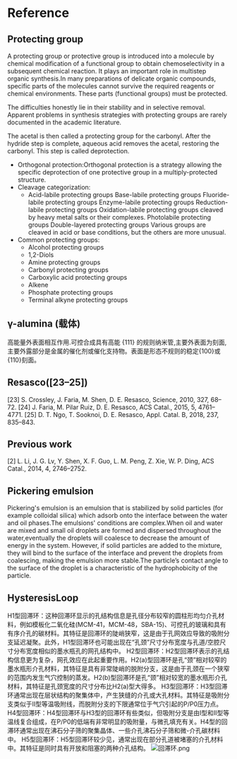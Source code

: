 # Reference

## Protecting group

A protecting group or protective group is introduced into a molecule by chemical modification of a functional group to obtain chemoselectivity in a subsequent chemical reaction. It plays an important role in multistep organic synthesis.In many preparations of delicate organic compounds, specific parts of the molecules cannot survive the required reagents or chemical environments. These parts (functional groups) must be protected.  

The difficulties honestly lie in their stability and in selective removal. Apparent problems in synthesis strategies with protecting groups are rarely documented in the academic literature.

The acetal is then called a protecting group for the carbonyl. After the hydride step is complete, aqueous acid removes the acetal, restoring the carbonyl. This step is called deprotection.

- Orthogonal protection:Orthogonal protection is a strategy allowing the specific deprotection of one protective group in a multiply-protected structure.
- Cleavage categorization:
    - Acid-labile protecting groups
      Base-labile protecting groups
      Fluoride-labile protecting groups
      Enzyme-labile protecting groups
      Reduction-labile protecting groups
      Oxidation-labile protecting groups       cleaved by heavy metal salts or their complexes.
      Photolabile protecting groups
      Double-layered protecting groups
      Various groups are cleaved in acid or base conditions, but the others are more unusual.
- Common protecting groups:
    - Alcohol protecting groups
    - 1,2-Diols
    - Amine protecting groups
    - Carbonyl protecting groups
    - Carboxylic acid protecting groups
    - Alkene
    - Phosphate protecting groups
    - Terminal alkyne protecting groups

## γ-alumina (载体)

高能量外表面相互作用.可控合成具有高能 {111} 的规则纳米管,主要外表面为刻面,主要外露部分是金属的催化剂或催化支持物。表面是形态不规则的稳定{100}或{110}刻面。

## Resasco([23–25])

[23] S. Crossley, J. Faria, M. Shen, D. E. Resasco, Science, 2010, 327,
68–72.
[24] J. Faria, M. Pilar Ruiz, D. E. Resasco, ACS Catal., 2015, 5,
4761–4771.
[25] D. T. Ngo, T. Sooknoi, D. E. Resasco, Appl. Catal. B, 2018, 237,
835–843.

## Previous work

[2] L. Li, J. G. Lv, Y. Shen, X. F. Guo, L. M. Peng, Z. Xie, W. P. Ding, ACS Catal., 2014, 4, 2746–2752.

## Pickering emulsion

Pickering's emulsion is an emulsion that is stabilized by solid particles (for example colloidal silica) which adsorb onto the interface between the water and oil phases.The emulsions' conditions are complex.When oil and water are mixed and small oil droplets are formed and dispersed throughout the water,eventually the droplets will coalesce to decrease the amount of energy in the system. However, if solid particles are added to the mixture, they will bind to the surface of the interface and prevent the droplets from coalescing, making the emulsion more stable.The particle’s contact angle to the surface of the droplet is a characteristic of the hydrophobicity of the particle.

## HysteresisLoop

H1型回滞环：这种回滞环显示的孔结构信息是孔径分布较窄的圆柱形均匀介孔材料，例如模板化二氧化硅(MCM-41，MCM-48，SBA-15)、可控孔的玻璃和具有有序介孔的碳材料。其特征是回滞环的陡峭狭窄，这是由于孔网效应导致的吸附分支延迟凝聚。此外，H1型回滞环也可能出现在“孔颈”尺寸分布宽度与孔道/空腔尺寸分布宽度相似的墨水瓶孔的网孔结构中。
H2型回滞环：H2型回滞环表示的孔结构信息更为复杂，网孔效应在此起重要作用。H2(a)型回滞环是孔“颈”相对较窄的墨水瓶形介孔材料，其特征是具有非常陡峭的脱附分支，这是由于孔颈在一个狭窄的范围内发生气穴控制的蒸发。H2(b)型回滞环是孔“颈”相对较宽的墨水瓶形介孔材料，其特征是孔颈宽度的尺寸分布比H2(a)型大得多。
H3型回滞环：H3型回滞环通常出现在层状结构的聚集体中，产生狭缝的介孔或大孔材料。其特征是吸附分支类似于II型等温吸附线，而脱附分支的下限通常位于气穴引起的P/P0压力点。
H4型回滞环：H4型回滞环与H3型的回滞环有些类似，但吸附分支是由I型和II型等温线复合组成，在P/P0的低端有非常明显的吸附量，与微孔填充有关。H4型的回滞环通常出现在沸石分子筛的聚集晶体、一些介孔沸石分子筛和微-介孔碳材料中。
H5型回滞环：H5型回滞环较少见，通常出现在部分孔道被堵塞的介孔材料中。其特征是同时具有开放和阻塞的两种介孔结构。
![回滞环.png](回滞环.png)